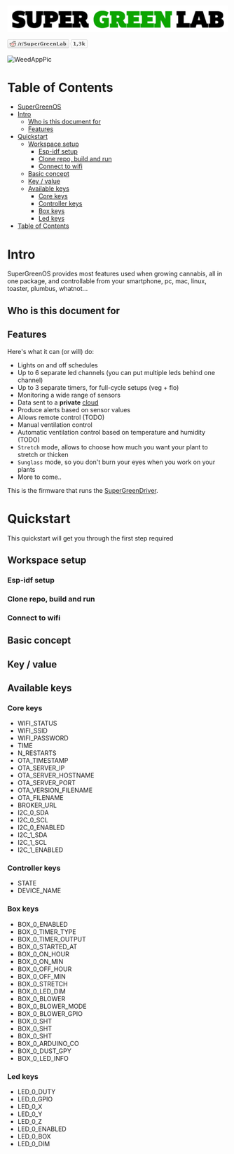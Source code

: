 ![SuperGreenLab](assets/sgl.png?raw=true "SuperGreenLab")

[![SuperGreenLab](assets/reddit-button.png?raw=true "SuperGreenLab")](https://www.reddit.com/r/SuperGreenLab)

![WeedAppPic](assets/weedapppic.png?raw=true "WeedAppPic")

# Table of Contents

   * [SuperGreenOS](#supergreenos)
   * [Intro](#intro)
      * [Who is this document for](#who-is-this-document-for)
      * [Features](#features)
   * [Quickstart](#quickstart)
      * [Workspace setup](#workspace-setup)
         * [Esp-idf setup](#esp-idf-setup)
         * [Clone repo, build and run](#clone-repo-build-and-run)
         * [Connect to wifi](#connect-to-wifi)
      * [Basic concept](#basic-concept)
      * [Key / value](#key--value)
      * [Available keys](#available-keys)
         * [Core keys](#core-keys)
         * [Controller keys](#controller-keys)
         * [Box keys](#box-keys)
         * [Led keys](#led-keys)
   * [Table of Contents](#table-of-contents)


# Intro

SuperGreenOS provides most features used when growing cannabis, all in one package, and controllable from your smartphone, pc, mac, linux, toaster, plumbus, whatnot...

## Who is this document for

## Features

Here's what it can (or will) do:

- Lights on and off schedules
- Up to 6 separate led channels (you can put multiple leds behind one channel)
- Up to 3 separate timers, for full-cycle setups (veg + flo)
- Monitoring a wide range of sensors
- Data sent to a **private** [cloud](https://github.com/supergreenlab/SuperGreenCloud)
- Produce alerts based on sensor values
- Allows remote control (TODO)
- Manual ventilation control
- Automatic ventilation control based on temperature and humidity (TODO)
- `Stretch` mode, allows to choose how much you want your plant to stretch or thicken
- `Sunglass` mode, so you don't burn your eyes when you work on your plants
- More to come..

This is the firmware that runs the [SuperGreenDriver](https://github.com/supergreenlab/SuperGreenDriver).

# Quickstart

This quickstart will get you through the first step required

## Workspace setup

### Esp-idf setup

### Clone repo, build and run

### Connect to wifi

## Basic concept

## Key / value

## Available keys

### Core keys

- WIFI_STATUS
- WIFI_SSID
- WIFI_PASSWORD
- TIME
- N_RESTARTS
- OTA_TIMESTAMP
- OTA_SERVER_IP
- OTA_SERVER_HOSTNAME
- OTA_SERVER_PORT
- OTA_VERSION_FILENAME
- OTA_FILENAME
- BROKER_URL
- I2C_0_SDA
- I2C_0_SCL
- I2C_0_ENABLED
- I2C_1_SDA
- I2C_1_SCL
- I2C_1_ENABLED

### Controller keys

- STATE
- DEVICE_NAME

### Box keys

- BOX_0_ENABLED
- BOX_0_TIMER_TYPE
- BOX_0_TIMER_OUTPUT
- BOX_0_STARTED_AT
- BOX_0_ON_HOUR
- BOX_0_ON_MIN
- BOX_0_OFF_HOUR
- BOX_0_OFF_MIN
- BOX_0_STRETCH
- BOX_0_LED_DIM
- BOX_0_BLOWER
- BOX_0_BLOWER_MODE
- BOX_0_BLOWER_GPIO
- BOX_0_SHT
- BOX_0_SHT
- BOX_0_SHT
- BOX_0_ARDUINO_CO
- BOX_0_DUST_GPY
- BOX_0_LED_INFO

### Led keys

- LED_0_DUTY
- LED_0_GPIO
- LED_0_X
- LED_0_Y
- LED_0_Z
- LED_0_ENABLED
- LED_0_BOX
- LED_0_DIM
